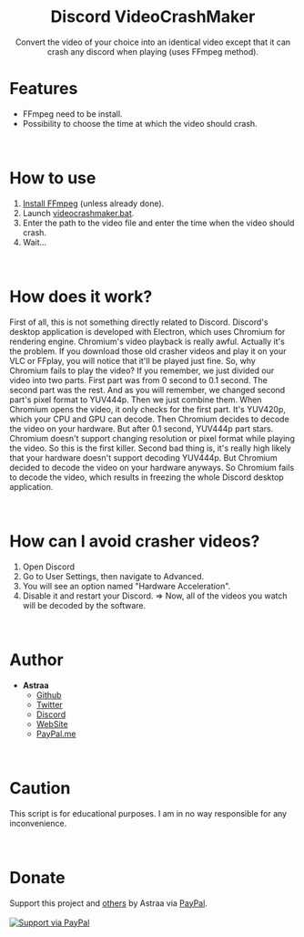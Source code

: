 <h1 align="center">Discord VideoCrashMaker</h1>
<p align="center"Create videos to crash discord.</p>
Convert the video of your choice into an identical video except that it can crash any discord when playing (uses FFmpeg method).

# Features
 - FFmpeg need to be install.
 - Possibility to choose the time at which the video should crash.
 
<br>

# How to use
 1. [Install FFmpeg](https://www.youtube.com/watch?v=GI7JGouGPsE) (unless already done).
 2. Launch [videocrashmaker.bat](videocrashmaker.bat).
 3. Enter the path to the video file and enter the time when the video should crash.
 4. Wait...

<br>

# How does it work?
First of all, this is not something directly related to Discord. Discord's desktop application is developed with Electron, which uses Chromium for rendering engine. Chromium's video playback is really awful. Actually it's the problem. If you download those old crasher videos and play it on your VLC or FFplay, you will notice that it'll be played just fine. So, why Chromium fails to play the video? If you remember, we just divided our video into two parts. First part was from 0 second to 0.1 second. The second part was the rest. And as you will remember, we changed second part's pixel format to YUV444p. Then we just combine them. When Chromium opens the video, it only checks for the first part. It's YUV420p, which your CPU and GPU can decode. Then Chromium decides to decode the video on your hardware. But after 0.1 second, YUV444p part stars. Chromium doesn't support changing resolution or pixel format while playing the video. So this is the first killer. Second bad thing is, it's really high likely that your hardware doesn't support decoding YUV444p. But Chromium decided to decode the video on your hardware anyways. So Chromium fails to decode the video, which results in freezing the whole Discord desktop application.
 
<br>

# How can I avoid crasher videos?
  1. Open Discord
  2. Go to User Settings, then navigate to Advanced.
  3. You will see an option named "Hardware Acceleration".
  4. Disable it and restart your Discord.
=> Now, all of the videos you watch will be decoded by the software.

<br>

# Author
- **Astraa**
    - [Github](https://github.com/AstraaDev)
    - [Twitter](https://twitter.com/AstraaDev)
    - [Discord](https://discord.gg/pUZrFnabvd)
    - [WebSite](http://astraadev.club/)
    - [PayPal.me](https://www.paypal.com/paypalme/fmrhrt)
 
<br>

# Caution
This script is for educational purposes. I am in no way responsible for any inconvenience.

<br>

# Donate
Support this project and [others](https://github.com/AstraaDev) by Astraa via [PayPal](https://www.paypal.com/).
<br>
<br>
<a href="https://www.paypal.me/fmrhrt/">
  <img alt="Support via PayPal" src="https://cdn.rawgit.com/twolfson/paypal-github-button/1.0.0/dist/button.svg"/>
</a>

